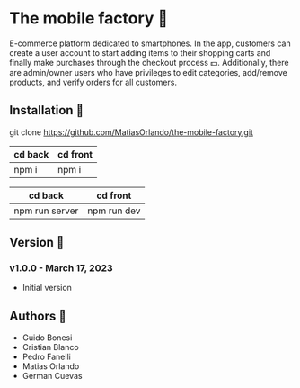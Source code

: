 # The mobile factory :iphone:

E-commerce platform dedicated to smartphones. In the app, customers can create a user account to start adding items to their shopping carts and finally make purchases through the checkout process 💵. Additionally, there are admin/owner users who have privileges to edit categories, add/remove products, and verify orders for all customers.

## Installation :hammer:

git clone https://github.com/MatiasOrlando/the-mobile-factory.git

cd back | cd front
--------|---------
npm i   | npm i

cd back     | cd front
------------|---------
npm run server | npm run dev

## Version :pencil:

### v1.0.0 - March 17, 2023
* Initial version

## Authors :rocket:

* Guido Bonesi
* Cristian Blanco
* Pedro Fanelli
* Matias Orlando
* German Cuevas 
